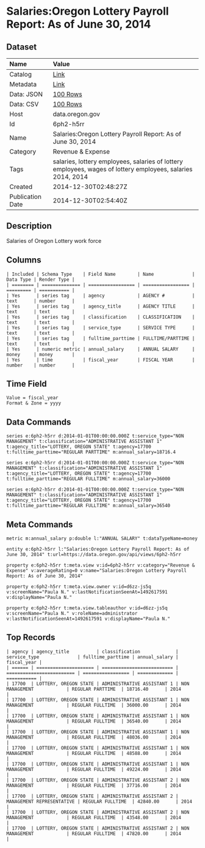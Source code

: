 # Salaries:Oregon Lottery Payroll Report: As of June 30, 2014

## Dataset

| Name | Value |
| :--- | :---- |
| Catalog | [Link](https://catalog.data.gov/dataset/salaries-oregon-lottery-payroll-report-as-of-june-30-2014-8018f) |
| Metadata | [Link](https://data.oregon.gov/api/views/6ph2-h5rr) |
| Data: JSON | [100 Rows](https://data.oregon.gov/api/views/6ph2-h5rr/rows.json?max_rows=100) |
| Data: CSV | [100 Rows](https://data.oregon.gov/api/views/6ph2-h5rr/rows.csv?max_rows=100) |
| Host | data.oregon.gov |
| Id | 6ph2-h5rr |
| Name | Salaries:Oregon Lottery Payroll Report: As of June 30, 2014 |
| Category | Revenue & Expense |
| Tags | salaries, lottery employees, salaries of lottery employees, wages of lottery employees, salaries 2014, 2014 |
| Created | 2014-12-30T02:48:27Z |
| Publication Date | 2014-12-30T02:54:40Z |

## Description

Salaries of Oregon Lottery work force

## Columns

```ls
| Included | Schema Type    | Field Name        | Name              | Data Type | Render Type |
| ======== | ============== | ================= | ================= | ========= | =========== |
| Yes      | series tag     | agency            | AGENCY #          | text      | number      |
| Yes      | series tag     | agency_title      | AGENCY TITLE      | text      | text        |
| Yes      | series tag     | classification    | CLASSIFICATION    | text      | text        |
| Yes      | series tag     | service_type      | SERVICE TYPE      | text      | text        |
| Yes      | series tag     | fulltime_parttime | FULLTIME/PARTTIME | text      | text        |
| Yes      | numeric metric | annual_salary     | ANNUAL SALARY     | money     | money       |
| Yes      | time           | fiscal_year       | FISCAL YEAR       | number    | number      |
```

## Time Field

```ls
Value = fiscal_year
Format & Zone = yyyy
```

## Data Commands

```ls
series e:6ph2-h5rr d:2014-01-01T00:00:00.000Z t:service_type="NON MANAGEMENT" t:classification="ADMINISTRATIVE ASSISTANT 1" t:agency_title="LOTTERY, OREGON STATE" t:agency=17700 t:fulltime_parttime="REGULAR PARTTIME" m:annual_salary=18716.4

series e:6ph2-h5rr d:2014-01-01T00:00:00.000Z t:service_type="NON MANAGEMENT" t:classification="ADMINISTRATIVE ASSISTANT 1" t:agency_title="LOTTERY, OREGON STATE" t:agency=17700 t:fulltime_parttime="REGULAR FULLTIME" m:annual_salary=36000

series e:6ph2-h5rr d:2014-01-01T00:00:00.000Z t:service_type="NON MANAGEMENT" t:classification="ADMINISTRATIVE ASSISTANT 1" t:agency_title="LOTTERY, OREGON STATE" t:agency=17700 t:fulltime_parttime="REGULAR FULLTIME" m:annual_salary=36540
```

## Meta Commands

```ls
metric m:annual_salary p:double l:"ANNUAL SALARY" t:dataTypeName=money

entity e:6ph2-h5rr l:"Salaries:Oregon Lottery Payroll Report: As of June 30, 2014" t:url=https://data.oregon.gov/api/views/6ph2-h5rr

property e:6ph2-h5rr t:meta.view v:id=6ph2-h5rr v:category="Revenue & Expense" v:averageRating=0 v:name="Salaries:Oregon Lottery Payroll Report: As of June 30, 2014"

property e:6ph2-h5rr t:meta.view.owner v:id=d6zz-js5q v:screenName="Paula N." v:lastNotificationSeenAt=1492617591 v:displayName="Paula N."

property e:6ph2-h5rr t:meta.view.tableauthor v:id=d6zz-js5q v:screenName="Paula N." v:roleName=administrator v:lastNotificationSeenAt=1492617591 v:displayName="Paula N."
```

## Top Records

```ls
| agency | agency_title          | classification             | service_type              | fulltime_parttime | annual_salary | fiscal_year | 
| ====== | ===================== | ========================== | ========================= | ================= | ============= | =========== | 
| 17700  | LOTTERY, OREGON STATE | ADMINISTRATIVE ASSISTANT 1 | NON MANAGEMENT            | REGULAR PARTTIME  | 18716.40      | 2014        | 
| 17700  | LOTTERY, OREGON STATE | ADMINISTRATIVE ASSISTANT 1 | NON MANAGEMENT            | REGULAR FULLTIME  | 36000.00      | 2014        | 
| 17700  | LOTTERY, OREGON STATE | ADMINISTRATIVE ASSISTANT 1 | NON MANAGEMENT            | REGULAR FULLTIME  | 36540.00      | 2014        | 
| 17700  | LOTTERY, OREGON STATE | ADMINISTRATIVE ASSISTANT 1 | NON MANAGEMENT            | REGULAR FULLTIME  | 48036.00      | 2014        | 
| 17700  | LOTTERY, OREGON STATE | ADMINISTRATIVE ASSISTANT 1 | NON MANAGEMENT            | REGULAR FULLTIME  | 48588.00      | 2014        | 
| 17700  | LOTTERY, OREGON STATE | ADMINISTRATIVE ASSISTANT 1 | NON MANAGEMENT            | REGULAR FULLTIME  | 49224.00      | 2014        | 
| 17700  | LOTTERY, OREGON STATE | ADMINISTRATIVE ASSISTANT 2 | NON MANAGEMENT            | REGULAR FULLTIME  | 37716.00      | 2014        | 
| 17700  | LOTTERY, OREGON STATE | ADMINISTRATIVE ASSISTANT 2 | MANAGEMENT REPRESENTATIVE | REGULAR FULLTIME  | 42840.00      | 2014        | 
| 17700  | LOTTERY, OREGON STATE | ADMINISTRATIVE ASSISTANT 2 | NON MANAGEMENT            | REGULAR FULLTIME  | 43548.00      | 2014        | 
| 17700  | LOTTERY, OREGON STATE | ADMINISTRATIVE ASSISTANT 2 | NON MANAGEMENT            | REGULAR FULLTIME  | 47820.00      | 2014        | 
```